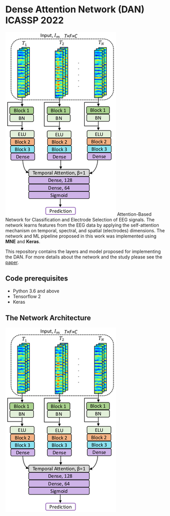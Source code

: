 # Dense Attention Network (DAN) ICASSP 2022

![this is an image](https://github.com/awaknd-1/DAN/blob/70f4f78599143fd62678c5a2ed3a7ee8638523d6/dan.png)
Attention-Based Network for Classification and Electrode Selection of EEG signals. The network learns features from the EEG data by applying the self-attention mechanism on temporal, spectral, and spatial (electrodes) dimensions. The network and ML pipeline proposed in this work was implemented using **MNE** and **Keras**.


This repository contains the layers and model proposed for implementing the DAN. For more details about the network and the study please see the [paper](https://ieeexplore.ieee.org/document/9746241).

## Code prerequisites
* Python 3.6 and above
* Tensorflow 2
* Keras

## The Network Architecture

![this is an image](https://github.com/awaknd-1/DAN/blob/70f4f78599143fd62678c5a2ed3a7ee8638523d6/dan.png)














